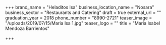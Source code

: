 +++
brand_name = "Heladitos Isa"
business_location_name = "Nosara"
business_sector = "Restaurants and Catering"
draft = true
external_url = ""
graduation_year = 2018
phone_number = "8990-2721"
teaser_image = "/uploads/2019/07/15/Maria Isa 1.jpg"
teaser_logo = ""
title = "Maria Isabel Mendoza Barrientos"

+++
